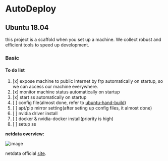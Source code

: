 # AutoDeploy
## Ubuntu 18.04

this project is a scaffold when you set up a machine. We collect robust and efficient tools to speed up development.

### Basic
#### To do list

1. [x] expose machine to public Internet by frp automatically on startup, so we can access our machine everywhere.
1. [x] monitor machine status automatically on startup
1. [x] start ss automatically on startup
1. [ ] config file(almost done, refer to [ubuntu-hand-build](https://github.com/gardensilence/ubuntu-hand-build))
2. [ ] apt/pip mirror setting(after seting up config files, it almost done)
3. [ ] nvidia driver install
4. [ ] docker & nvidia-docker install(priority is high)
5. [ ] setup ss

**netdata overview:**

![image](https://cloud.githubusercontent.com/assets/2662304/14093128/4d566494-f554-11e5-8ee4-5392e0ac51f0.gif "netdata")

netdata official [site](https://github.com/firehol/netdata).
